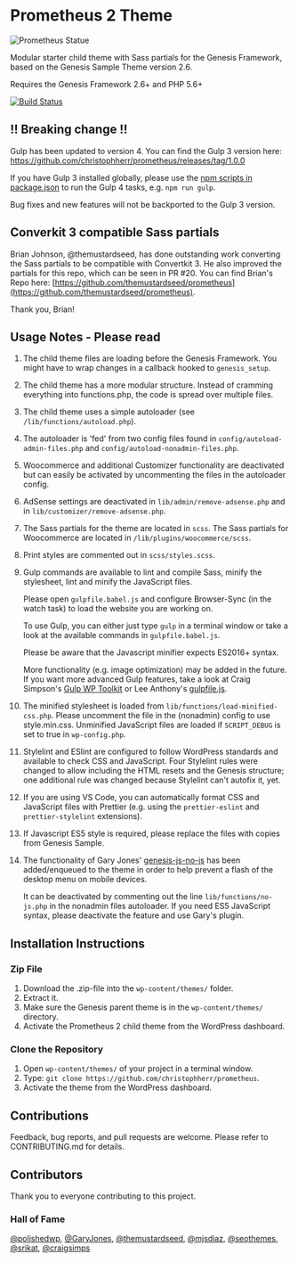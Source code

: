# Prometheus 2 Theme

![Prometheus Statue](https://raw.githubusercontent.com/christophherr/prometheus/develop/screenshot.png)

Modular starter child theme with Sass partials for the Genesis Framework, based on the Genesis Sample Theme version 2.6.

Requires the Genesis Framework 2.6+ and PHP 5.6+

[![Build Status](https://travis-ci.org/christophherr/prometheus.svg?branch=develop)](https://travis-ci.org/christophherr/prometheus)

## !! Breaking change !!

Gulp has been updated to version 4.
You can find the Gulp 3 version here: https://github.com/christophherr/prometheus/releases/tag/1.0.0

If you have Gulp 3 installed globally, please use the [npm scripts in package.json](https://github.com/christophherr/prometheus/blob/develop/package.json) to run the Gulp 4 tasks, e.g. `npm run gulp`.

Bug fixes and new features will not be backported to the Gulp 3 version.

## Converkit 3 compatible Sass partials

Brian Johnson, @themustardseed, has done outstanding work converting the Sass partials to be compatible with Convertkit 3.
He also improved the partials for this repo, which can be seen in PR #20.
You can find Brian's Repo here: [https://github.com/themustardseed/prometheus](https://github.com/themustardseed/prometheus).

Thank you, Brian!

## Usage Notes - Please read

1.  The child theme files are loading before the Genesis Framework.
    You might have to wrap changes in a callback hooked to `genesis_setup`.
2.  The child theme has a more modular structure.
    Instead of cramming everything into functions.php, the code is spread over multiple files.
3.  The child theme uses a simple autoloader (see `/lib/functions/autoload.php`).
4.  The autoloader is 'fed' from two config files found in `config/autoload-admin-files.php` and `config/autoload-nonadmin-files.php`.
5.  Woocommerce and additional Customizer functionality are deactivated but can easily be activated by uncommenting the files in the autoloader config.
6.  AdSense settings are deactivated in `lib/admin/remove-adsense.php` and in `lib/customizer/remove-adsense.php`.
7.  The Sass partials for the theme are located in `scss`.
    The Sass partials for Woocommerce are located in `/lib/plugins/woocommerce/scss`.
8.  Print styles are commented out in `scss/styles.scss`.
9.  Gulp commands are available to lint and compile Sass, minify the stylesheet, lint and minify the JavaScript files.

    Please open `gulpfile.babel.js` and configure Browser-Sync (in the watch task) to load the website you are working on.

    To use Gulp, you can either just type `gulp` in a terminal window or take a look at the available commands in `gulpfile.babel.js`.

    Please be aware that the Javascript minifier expects ES2016+ syntax.

    More functionality (e.g. image optimization) may be added in the future.
    If you want more advanced Gulp features, take a look at Craig Simpson's [Gulp WP Toolkit](https://github.com/craigsimps/gulp-wp-toolkit/) or Lee Anthony's [gulpfile.js](https://github.com/seothemes/genesis-starter-theme/blob/master/Gulpfile.js).

10. The minified stylesheet is loaded from `lib/functions/load-minified-css.php`. Please uncomment the file in the (nonadmin) config to use style.min.css. Unminified JavaScript files are loaded if `SCRIPT_DEBUG` is set to true in `wp-config.php`.
11. Stylelint and ESlint are configured to follow WordPress standards and available to check CSS and JavaScript.
    Four Stylelint rules were changed to allow including the HTML resets and the Genesis structure; one additional rule was changed because Stylelint can't autofix it, yet.
12. If you are using VS Code, you can automatically format CSS and JavaScript files with Prettier (e.g. using the `prettier-eslint` and `prettier-stylelint` extensions).
13. If Javascript ES5 style is required, please replace the files with copies from Genesis Sample.
14. The functionality of Gary Jones' [genesis-js-no-js](https://github.com/GaryJones/genesis-js-no-js) has been added/enqueued to the theme in order to help prevent a flash of the desktop menu on mobile devices.

    It can be deactivated by commenting out the line `lib/functions/no-js.php` in the nonadmin files autoloader.
    If you need ES5 JavaScript syntax, please deactivate the feature and use Gary's plugin.

## Installation Instructions

### Zip File

1.  Download the .zip-file into the `wp-content/themes/` folder.
2.  Extract it.
3.  Make sure the Genesis parent theme is in the `wp-content/themes/` directory.
4.  Activate the Prometheus 2 child theme from the WordPress dashboard.

### Clone the Repository

1.  Open `wp-content/themes/` of your project in a terminal window.
2.  Type: `git clone https://github.com/christophherr/prometheus`.
3.  Activate the theme from the WordPress dashboard.

## Contributions

Feedback, bug reports, and pull requests are welcome.
Please refer to CONTRIBUTING.md for details.

## Contributors

Thank you to everyone contributing to this project.

### Hall of Fame

[@polishedwp](https://github.com/polishedwp), [@GaryJones](https://github.com/GaryJones), [@themustardseed](https://github.com/themustardseed), [@mjsdiaz](https://github.com/mjsdiaz), [@seothemes](https://github.com/seothemes), [@srikat](https://github.com/srikat), [@craigsimps](https://github.com/craigsimps)
